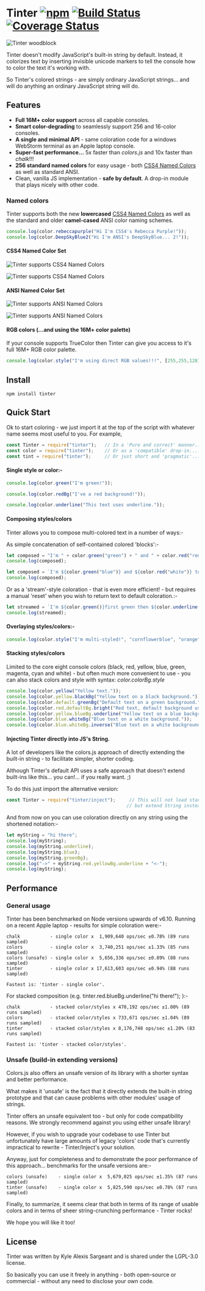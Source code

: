 # Tinter [![npm](https://img.shields.io/npm/v/tinter.svg)]() [![Build Status](https://travis-ci.org/kasargeant/tinter.svg?branch=master)](https://travis-ci.org/kasargeant/tinter)  [![Coverage Status](https://coveralls.io/repos/github/kasargeant/tinter/badge.svg?branch=master)](https://coveralls.io/github/kasargeant/tinter?branch=master)

![Tinter woodblock](/docs/img/woodblock_sharkhats.jpg "Attribution: https://www.flickr.com/photos/sharkhats/")

Tinter doesn't modify JavaScript's built-in string by default.  Instead, it colorizes text by inserting invisible unicode markers to tell the console how to color the text it's working with.

So Tinter's colored strings - are simply ordinary JavaScript strings... and will do anything an ordinary JavaScript string will do.

## Features

* **Full 16M+ color support** across all capable consoles.
* **Smart color-degrading** to seamlessly support 256 and 16-color consoles.
* **A single and minimal API** - same coloration code for a windows WebStorm terminal as an Apple laptop console. 
* **Super-fast performance...** 5x faster than *colors.js* and 10x faster than *chalk*!!!
* **256 standard named colors** for easy usage - both [CSS4 Named Colors](https://www.w3.org/TR/css-color-4/#named-colors) as well as standard ANSI. 
* Clean, vanilla JS implementation - **safe by default**.  A drop-in module that plays nicely with other code.


### Named colors

Tinter supports both the new **lowercased** [CSS4 Named Colors](https://www.w3.org/TR/css-color-4/#named-colors) as well as the standard and older **camel-cased** ANSI color naming schemes. 

```javascript
console.log(color.rebeccapurple("Hi I'm CSS4's Rebecca Purple!"));
console.log(color.DeepSkyBlue2("Hi I'm ANSI's DeepSkyBlue... 2!"));
```

#### CSS4 Named Color Set

![Tinter supports CSS4 Named Colors](/docs/img/tinter_css4_named_foreground_16M.png "Foreground colors")

![Tinter supports CSS4 Named Colors](/docs/img/tinter_css4_named_background_16M.png "Foreground colors")

#### ANSI Named Color Set

![Tinter supports ANSI Named Colors](/docs/img/tinter_ansi256_foreground_apple.png "Foreground colors")

![Tinter supports ANSI Named Colors](/docs/img/tinter_ansi256_background_apple.png "Foreground colors")

#### RGB colors (...and using the 16M+ color palette)
    
If your console supports TrueColor then Tinter can give you access to it's full 16M+ RGB color palette.

```javascript
console.log(color.style("I'm using direct RGB values!!!", [255,255,128], [192, 0, 55], "italic"));
```

## Install

    npm install tinter

## Quick Start

Ok to start coloring - we just import it at the top of the script with whatever name seems most useful to you.  For example,

```javascript
const Tinter = require("tinter");   // In a 'Pure and correct' manner...
const color = require("tinter");    // Or as a 'compatible' drop-in... :)
const tint = require("tinter");     // Or just short and 'pragmatic'...
```                         

#### Single style or color:-

```javascript
console.log(color.green("I'm green!"));

console.log(color.redBg("I've a red background!"));

console.log(color.underline("This text uses underline."));
```

#### Composing styles/colors

Tinter allows you to compose multi-colored text in a number of ways:-

As simple concatenation of self-contained colored 'blocks':-

```javascript
let composed = "I'm " + color.green("green") + " and " + color.red("red") + " together.";
console.log(composed);

let composed = `I'm ${color.green("blue")} and ${color.red("white")} together.`;
console.log(composed);
```

Or as a 'stream'-style coloration - that is even more efficient! - but requires a manual 'reset' when you wish to return text to default coloration.:-

```javascript
let streamed = `I'm ${color.green()}first green then ${color.underline()}with underline too${color.reset()} and then ${color.red()}red to the end.${color.reset()}`;
console.log(streamed);
```

#### Overlaying styles/colors:-

```javascript
console.log(color.style("I'm multi-styled!", "cornflowerblue", "orange", "italic"));
```

#### Stacking styles/colors

Limited to the core eight console colors (black, red, yellow, blue, green, magenta, cyan and white)
\- but often much more convenient to use \- you can also stack colors and style with syntax: *color.colorBg.style*

```javascript
console.log(color.yellow("Yellow text."));
console.log(color.yellow.blackBg("Yellow text on a black background."));
console.log(color.default.greenBg("Default text on a green background."));
console.log(color.red.defaultBg.bright("Red text, default background using 'bright' mode."));
console.log(color.yellow.blueBg.underline("Yellow text on a blue background and underlined."));
console.log(color.blue.whiteBg("Blue text on a white background."));
console.log(color.blue.whiteBg.inverse("Blue text on a white background - but with inverted colors."));
```

#### Injecting Tinter directly into JS's String.

A lot of developers like the colors.js approach of directly extending the built-in string - to facilitate simpler, shorter coding.

Although Tinter's default API uses a safe approach that doesn't extend built-ins like this... you can!... if you really want. ;)

To do this just import the alternative version:

```javascript
const Tinter = require("tinter/inject");     // This will not load standard Tinter.
                                            // but extend String instead.
``` 
And from now on you can use coloration directly on any string using the shortened notation:-

```javascript
let myString = "hi there";
console.log(myString);
console.log(myString.underline);
console.log(myString.blue);
console.log(myString.greenBg);
console.log("->" + myString.red.yellowBg.underline + "<-");
console.log(myString);
``` 

## Performance

### General usage

Tinter has been benchmarked on Node versions upwards of v6.10.  Running on a recent Apple laptop - results for simple coloration were:-

    chalk           - single color x  1,909,640 ops/sec ±0.78% (89 runs sampled)
    colors          - single color x  3,740,251 ops/sec ±1.33% (85 runs sampled)
    colors (unsafe) - single color x  5,656,336 ops/sec ±0.89% (88 runs sampled)
    tinter          - single color x 17,613,603 ops/sec ±0.94% (88 runs sampled)
    
    Fastest is: 'tinter - single color'.

For stacked composition (e.g. tinter.red.blueBg.underline("hi there!"); ):-

    chalk           - stacked color/styles x 470,192 ops/sec ±1.00% (89 runs sampled)
    colors          - stacked color/styles x 733,671 ops/sec ±1.04% (89 runs sampled)
    tinter          - stacked color/styles x 8,176,748 ops/sec ±1.20% (83 runs sampled)
    
    Fastest is: 'tinter - stacked color/styles'.

### Unsafe (build-in extending versions)

Colors.js also offers an unsafe version of its library with a shorter syntax and better performance.  

What makes it 'unsafe' is the fact that it directly extends the built-in string prototype and that can cause problems with other modules' usage of strings.

Tinter offers an unsafe equivalent too - but only for code compatibility reasons.  We strongly recommend against you using either unsafe library!  

However, if you wish to upgrade your codebase to use Tinter but unfortunately have large amounts of legacy 'colors' code that's currently impractical to rewrite - Tinter/Inject's your solution.  

Anyway, just for completeness and to demonstrate the poor performance of this approach... benchmarks for the unsafe versions are:-

    colors (unsafe)    - single color x  5,679,025 ops/sec ±1.35% (87 runs sampled)
    tinter (unsafe)    - single color x  5,825,590 ops/sec ±0.78% (87 runs sampled)
  
Finally, to summarize, it seems clear that both in terms of its range of usable colors and in terms of sheer string-crunching performance - Tinter rocks!

We hope you will like it too!

## License

Tinter was written by Kyle Alexis Sargeant and is shared under the LGPL-3.0 license.  

So basically you can use it freely in anything - both open-source or commercial - without any need to disclose your own code.
